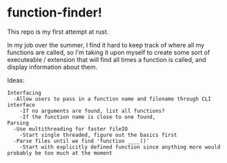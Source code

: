 # function-finder!

This repo is my first attempt at rust.

In my job over the summer, I find it hard to keep track of where all my functions are called, so I'm taking it upon myself to create some sort of executeable / extension that will find all times a function is called, and display information about them.

Ideas:
```
Interfacing
  -Allow users to pass in a function name and filename through CLI interface
    -If no arguments are found, list all functions?
    -If the function name is close to one found,
Parsing
  -Use multithreading for faster fileIO
    -Start single threaded, figure out the basics first
  -Parse files until we find 'function ____()'
    -Start with explicitly defined function since anything more would probably be too much at the moment
```

